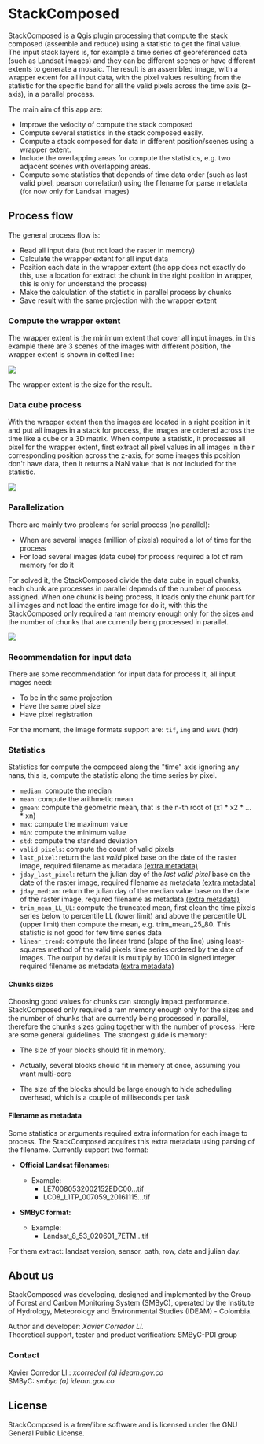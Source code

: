 # StackComposed

StackComposed is a Qgis plugin processing that compute the stack composed (assemble and reduce) using a statistic to get the final value. The input stack layers is, for example a time series of georeferenced data (such as Landsat images) and they can be different scenes or have different extents to generate a mosaic. The result is an assembled image, with a  wrapper extent for all input data, with the pixel values resulting from the statistic for the specific band for all the valid pixels across the time axis (z-axis), in a parallel process.

The main aim of this app are:

- Improve the velocity of compute the stack composed
- Compute several statistics in the stack composed easily.
- Compute a stack composed for data in different position/scenes using a wrapper extent.
- Include the overlapping areas for compute the statistics, e.g. two adjacent scenes with overlapping areas.
- Compute some statistics  that depends of time data order (such as last valid pixel, pearson correlation) using the filename for parse metadata (for now only for Landsat images)

## Process flow

The general process flow is:

- Read all input data (but not load the raster in memory)
- Calculate the wrapper extent for all input data
- Position each data in the wrapper extent (the app does not exactly do this, use a location for extract the chunk in the right position in wrapper, this is only for understand the process)
- Make the calculation of the statistic in parallel process by chunks
- Save result with the same projection with the wrapper extent


### Compute the wrapper extent

The wrapper extent is the minimum extent that cover all input images, in this example there are 3 scenes of the images with different position, the wrapper extent is shown in dotted line:

![](docs/img/wrapper_extent.png)

The wrapper extent is the size for the result.

### Data cube process

With the wrapper extent then the images are located in a right position in it and put all images in a stack for process, the images are ordered across the time like a cube or a 3D matrix. When compute a statistic, it processes all pixel for the wrapper extent, first extract all pixel values in all images in their corresponding position across the z-axis, for some images this position don't have data, then it returns a NaN value that is not included for the statistic.

![](docs/img/process.png)

### Parallelization

There are mainly two problems for serial process (no parallel):

- When are several images (million of pixels) required a lot of time for the process
- For load several images (data cube) for process required a lot of ram memory for do it

For solved it, the StackComposed divide the data cube in equal chunks, each chunk are processes in parallel depends of the number of process assigned. When one chunk is being process, it loads only the chunk part for all images and not load the entire image for do it, with this the StackComposed only required a ram memory enough only for the sizes and the number of chunks that are currently being processed in parallel.

![](docs/img/chunks.png)

### Recommendation for input data

There are some recommendation for input data for process it, all input images need:

- To be in the same projection
- Have the same pixel size
- Have pixel registration

For the moment, the image formats support are: `tif`, `img` and `ENVI` (hdr)

### Statistics

Statistics for compute the composed along the "time" axis ignoring any nans, this is, compute the statistic along the time series by pixel.
- `median`: compute the median
- `mean`: compute the arithmetic mean
- `gmean`: compute the geometric mean, that is the n-th root of (x1 * x2 * ... * xn)
- `max`: compute the maximum value
- `min`: compute the minimum value
- `std`: compute the standard deviation
- `valid_pixels`: compute the count of valid pixels
- `last_pixel`: return the last _valid_ pixel base on the date of the raster image, required filename as metadata [(extra metadata)](#filename-as-metadata)
- `jday_last_pixel`: return the julian day of the _last valid pixel_ base on the date of the raster image, required filename as metadata [(extra metadata)](#filename-as-metadata)
- `jday_median`: return the julian day of the median value base on the date of the raster image, required filename as metadata [(extra metadata)](#filename-as-metadata)
- `trim_mean_LL_UL`: compute the truncated mean, first clean the time pixels series below to percentile LL (lower limit) and above the percentile UL (upper limit) then compute the mean, e.g. trim_mean_25_80. This statistic is not good for few time series data
- `linear_trend`: compute the linear trend (slope of the line) using least-squares method of the valid pixels time series ordered by the date of images. The output by default is multiply by 1000 in signed integer. required filename as metadata [(extra metadata)](#filename-as-metadata)

#### Chunks sizes

Choosing good values for chunks can strongly impact performance. StackComposed only required a ram memory enough only for the sizes and the number of chunks that are currently being processed in parallel, therefore the chunks sizes going together with the number of process. Here are some general guidelines. The strongest guide is memory:

- The size of your blocks should fit in memory.

- Actually, several blocks should fit in memory at once, assuming you want multi-core

- The size of the blocks should be large enough to hide scheduling overhead, which is a couple of milliseconds per task

#### Filename as metadata

Some statistics or arguments required extra information for each image to process. The StackComposed acquires this extra metadata using parsing of the filename. Currently support two format:

- **Official Landsat filenames:**
    - Example:
        - LE70080532002152EDC00...tif
        - LC08_L1TP_007059_20161115...tif


- **SMByC format:**
    - Example:
        - Landsat_8_53_020601_7ETM...tif

For them extract: landsat version, sensor, path, row, date and julian day.

## About us

StackComposed was developing, designed and implemented by the Group of Forest and Carbon Monitoring System (SMByC), operated by the Institute of Hydrology, Meteorology and Environmental Studies (IDEAM) - Colombia.

Author and developer: *Xavier Corredor Ll.*  
Theoretical support, tester and product verification: SMByC-PDI group

### Contact

Xavier Corredor Ll.: *xcorredorl (a) ideam.gov.co*  
SMByC: *smbyc (a) ideam.gov.co*

## License

StackComposed is a free/libre software and is licensed under the GNU General Public License.
